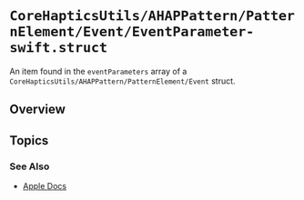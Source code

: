 # ``CoreHapticsUtils/AHAPPattern/PatternElement/Event/EventParameter-swift.struct``

An item found in the ``eventParameters`` array of a  ``CoreHapticsUtils/AHAPPattern/PatternElement/Event`` struct.
 

## Overview


## Topics

### See Also

- [Apple Docs](https://developer.apple.com/documentation/corehaptics/chhapticeventparameter)
